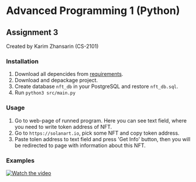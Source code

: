 # Advanced Programming 1 (Python)
## Assignment 3
Created by Karim Zhansarin (CS-2101)

### Installation
1) Download all depencides from [requirements](requirements.txt).
2) Download and depackage project.
3) Create database `nft_db` in your PostgreSQL and restore `nft_db.sql`.
4) Run `python3 src/main.py`

### Usage
1) Go to web-page of runned program. Here you can see text field, where you need to write token address of NFT.
2) Go to `https://solanart.io`, pick some NFT and copy token address.
3) Paste tolen address to text field and press 'Get Info' button, then you will be redirected to page with information about this NFT.

### Examples
[![Watch the video](https://i9.ytimg.com/vi/zdNNDqXjepw/mqdefault.jpg?v=6348328e&sqp=CPzkoJoG&rs=AOn4CLDmHHX3HEMIL7fYkwKmodi-DqZQVA)](https://youtu.be/zdNNDqXjepw)
